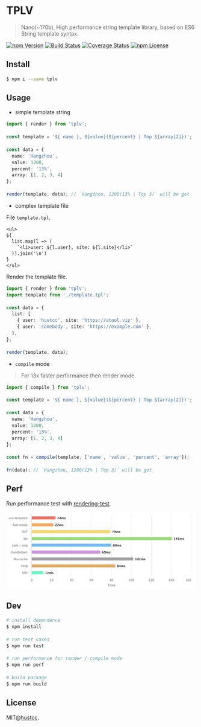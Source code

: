 # TPLV

> Nano(~170b), High performance string template library, based on ES6 String template syntax.

[![npm Version](https://img.shields.io/npm/v/tplv.svg)](https://www.npmjs.com/package/tplv)
[![Build Status](https://github.com/hustcc/tplv/workflows/build/badge.svg)](https://github.com/hustcc/tplv/actions)
[![Coverage Status](https://coveralls.io/repos/github/hustcc/tplv/badge.svg?branch=master)](https://coveralls.io/github/hustcc/tplv?branch=master)
[![npm License](https://img.shields.io/npm/l/tplv.svg)](https://www.npmjs.com/package/tplv)


## Install

```bash
$ npm i --save tplv
```


## Usage

 - simple template string

```ts
import { render } from 'tplv';

const template = '${ name }, ${value}(${percent} | Top ${array[2]})';

const data = {
  name: 'Hangzhou',
  value: 1200,
  percent: '13%',
  array: [1, 2, 3, 4]
};

render(template, data); // `Hangzhou, 1200(13% | Top 3)` will be got
```

 - complex template file

File `template.tpl`.

```text
<ul>
${
  list.map(l => (
    `<li>user: ${l.user}, site: ${l.site}</li>`
  )).join('\n')
}
</ul>
```

Render the template file.

```ts
import { render } from 'tplv';
import template from './template.tpl';

const data = {
  list: [
    { user: 'hustcc', site: 'https://atool.vip' },
    { user: 'somebody', site: 'https://example.com' },
  ],
};

render(template, data);
```

 - `compile` mode

> For 13x faster performance then render mode.

```ts
import { compile } from 'tplv';

const template = '${ name }, ${value}(${percent} | Top ${array[2]})';

const data = {
  name: 'Hangzhou',
  value: 1200,
  percent: '13%',
  array: [1, 2, 3, 4]
};

const fn = compile(template, ['name', 'value', 'percent', 'array']);

fn(data); // `Hangzhou, 1200(13% | Top 3)` will be got
```


## Perf

Run performance test with [rendering-test](https://aui.github.io/art-template/rendering-test/).

![perf](./perf.jpg)


## Dev

```bash
# install dependence
$ npm install

# run test cases
$ npm run test

# run performance for render / compile mode
$ npm run perf

# build package
$ npm run build
```


## License

MIT@[hustcc](https://github.com/hustcc).
